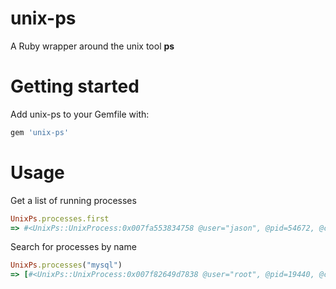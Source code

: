 unix-ps
=======

A Ruby wrapper around the unix tool __ps__

Getting started
=======
Add unix-ps to your Gemfile with:

```ruby
gem 'unix-ps'
```

Usage
=======
Get a list of running processes
```ruby
UnixPs.processes.first
=> #<UnixPs::UnixProcess:0x007fa553834758 @user="jason", @pid=54672, @cpu="100.5", @mem="0.6", @vsz="1115436", @rss="93692", @tty="??", @stat="R", @start=2014-06-04 00:00:00 -0700, @time="3162:49.67", @command="/Applications/Dropbox.app/Contents/MacOS/Dropbox\n"> 
```

Search for processes by name
```ruby
UnixPs.processes("mysql")
=> [#<UnixPs::UnixProcess:0x007f82649d7838 @user="root", @pid=19440, @cpu="0.0", @mem="0.0", @vsz="2445652", @rss="336", @tty="s001", @stat="S+", @start=2014-05-20 00:00:00 -0700, @time="0:00.02", @command="/bin/sh\n">, #<UnixPs::UnixProcess:0x007f82649d71f8 @user="root", @pid=19439, @cpu="0.0", @mem="0.0", @vsz="2461648", @rss="108", @tty="s001", @stat="S+", @start=2014-05-20 00:00:00 -0700, @time="0:00.01", @command="sudo\n">, #<UnixPs::UnixProcess:0x007f82649d6bb8 @user="jason", @pid=55626, @cpu="0.0", @mem="0.0", @vsz="2432784", @rss="628", @tty="s000", @stat="S+", @start=2014-06-05 11:16:00 -0700, @time="0:00.00", @command="grep\n">, #<UnixPs::UnixProcess:0x007f82649d64d8 @user="jason", @pid=55624, @cpu="0.0", @mem="0.0", @vsz="2433364", @rss="920", @tty="s000", @stat="S+", @start=2014-06-05 11:16:00 -0700, @time="0:00.00", @command="sh\n">] 

```


